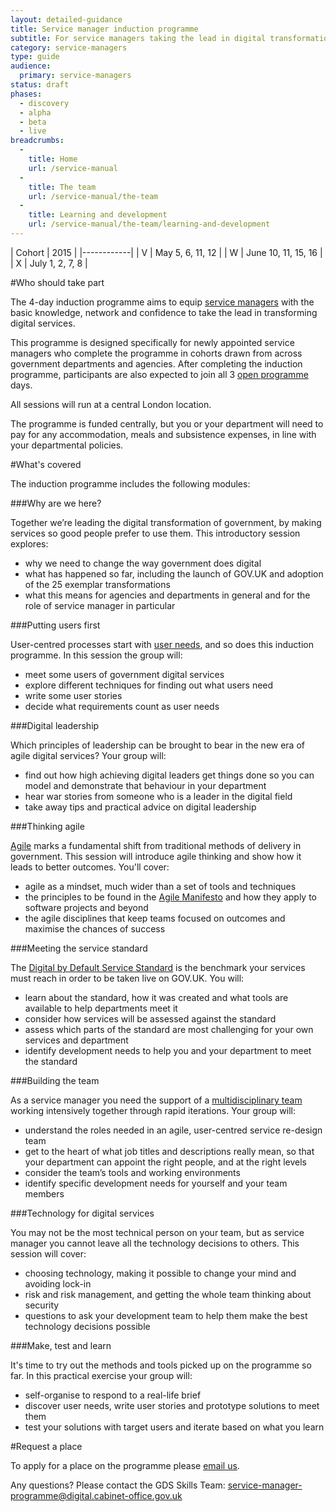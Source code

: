 ```yaml
---
layout: detailed-guidance
title: Service manager induction programme
subtitle: For service managers taking the lead in digital transformation
category: service-managers
type: guide
audience:
  primary: service-managers
status: draft
phases:
  - discovery
  - alpha
  - beta
  - live
breadcrumbs:
  -
    title: Home
    url: /service-manual
  -
    title: The team
    url: /service-manual/the-team
  -
    title: Learning and development
    url: /service-manual/the-team/learning-and-development
---
```


| Cohort | 2015 |
|------------|
| V | May 5, 6, 11, 12 |
| W | June 10, 11, 15, 16 |
| X | July 1, 2, 7, 8 |

#Who should take part

The 4-day induction programme aims to equip [service managers](/service-manual/the-team/service-manager) with the basic knowledge, network and confidence to take the lead in transforming digital services.

This programme is designed specifically for newly appointed service managers who complete the programme in cohorts drawn from across government departments and agencies. After completing the induction programme, participants are also expected to join all 3 [open programme](/service-manual/the-team/learning-and-development/open-programme) days.

All sessions will run at a central London location.

The programme is funded centrally, but you or your department will need to pay for any accommodation, meals and subsistence expenses, in line with your departmental policies.

#What's covered

The induction programme includes the following modules:

###Why are we here?

Together we’re leading the digital transformation of government, by making services so good people prefer to use them. This introductory session explores:

*  why we need to change the way government does digital
*  what has happened so far, including the launch of GOV.UK and adoption of the 25 exemplar transformations
*  what this means for agencies and departments in general and for the role of service manager in particular

###Putting users first

User-centred processes start with [user needs](/service-manual/user-centred-design/user-needs), and so does this induction programme. In this session the group will:

*  meet some users of government digital services
*  explore different techniques for finding out what users need
*  write some user stories
*  decide what requirements count as user needs

###Digital leadership

Which principles of leadership can be brought to bear in the new era of agile digital services? Your group will:

*  find out how high achieving digital leaders get things done so you can model and demonstrate that behaviour in your department
*  hear war stories from someone who is a leader in the digital field
* take away tips and practical advice on digital leadership

###Thinking agile

[Agile](/service-manual/agile) marks a fundamental shift from traditional methods of delivery in government. This session will introduce agile thinking and show how it leads to better outcomes. You'll cover:

* agile as a mindset, much wider than a set of tools and techniques
* the principles to be found in the [Agile Manifesto](http://agilemanifesto.org/) and how they apply to software projects and beyond
* the agile disciplines that keep teams focused on outcomes and maximise the chances of success

###Meeting the service standard

The [Digital by Default Service Standard](/service-manual/digital-by-default) is the benchmark your services must reach in order to be taken live on GOV.UK. You will:

*  learn about the standard, how it was created and what tools are available to help departments meet it
*  consider how services will be assessed against the standard
*  assess which parts of the standard are most challenging for your own services and department
*  identify development needs to help you and your department to meet the standard

###Building the team

As a service manager you need the support of a [multidisciplinary team](/service-manual/the-team) working intensively together through rapid iterations. Your group will:

*  understand the roles needed in an agile, user-centred service re-design team
*  get to the heart of what job titles and descriptions really mean, so that your department can appoint the right people, and at the right levels
*  consider the team’s tools and working environments
*  identify specific development needs for yourself and your team members

###Technology for digital services

You may not be the most technical person on your team, but as service manager you cannot leave all the technology decisions to others. This session will cover:

* choosing technology, making it possible to change your mind and avoiding lock-in
* risk and risk management, and getting the whole team thinking about security
* questions to ask your development team to help them make the best technology decisions possible

###Make, test and learn

It's time to try out the methods and tools picked up on the programme so far. In this practical exercise your group will:

*  self-organise to respond to a real-life brief
*  discover user needs, write user stories and prototype solutions to meet them
*  test your solutions with target users and iterate based on what you learn

#Request a place

To apply for a place on the programme please [email us](mailto:service-manager-programme@digital.cabinet-office.gov.uk).

Any questions? Please contact the GDS Skills Team: [service-manager-programme@digital.cabinet-office.gov.uk](mailto:service-manager-programme@digital.cabinet-office.gov.uk)

